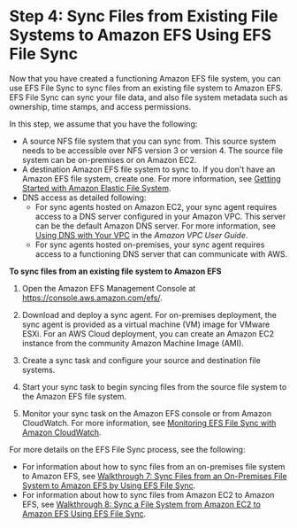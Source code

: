 # Step 4: Sync Files from Existing File Systems to Amazon EFS Using EFS File Sync<a name="gs-step-four-sync-files"></a>

Now that you have created a functioning Amazon EFS file system, you can use EFS File Sync to sync files from an existing file system to Amazon EFS\. EFS File Sync can sync your file data, and also file system metadata such as ownership, time stamps, and access permissions\.

In this step, we assume that you have the following:
+ A source NFS file system that you can sync from\. This source system needs to be accessible over NFS version 3 or version 4\. The source file system can be on\-premises or on Amazon EC2\. 
+ A destination Amazon EFS file system to sync to\. If you don't have an Amazon EFS file system, create one\. For more information, see [Getting Started with Amazon Elastic File System](getting-started.md)\.
+ DNS access as detailed following:
  + For sync agents hosted on Amazon EC2, your sync agent requires access to a DNS server configured in your Amazon VPC\. This server can be the default Amazon DNS server\. For more information, see [Using DNS with Your VPC](http://docs.aws.amazon.com/vpc/latest/userguide/vpc-dns.html) in the *Amazon VPC User Guide*\.
  + For sync agents hosted on\-premises, your sync agent requires access to a functioning DNS server that can communicate with AWS\.

**To sync files from an existing file system to Amazon EFS**

1. Open the Amazon EFS Management Console at [https://console\.aws\.amazon\.com/efs/](https://console.aws.amazon.com/efs/)\.

1. Download and deploy a sync agent\. For on\-premises deployment, the sync agent is provided as a virtual machine \(VM\) image for VMware ESXi\. For an AWS Cloud deployment, you can create an Amazon EC2 instance from the community Amazon Machine Image \(AMI\)\.

1. Create a sync task and configure your source and destination file systems\.

1. Start your sync task to begin syncing files from the source file system to the Amazon EFS file system\.

1. Monitor your sync task on the Amazon EFS console or from Amazon CloudWatch\. For more information, see [Monitoring EFS File Sync with Amazon CloudWatch](monitoring-file-sync.md)\.

For more details on the EFS File Sync process, see the following:
+ For information about how to sync files from an on\-premises file system to Amazon EFS, see [Walkthrough 7: Sync Files from an On\-Premises File System to Amazon EFS by Using EFS File Sync](walkthrough-file-sync-onpremise.md)\.
+ For information about how to sync files from Amazon EC2 to Amazon EFS, see [Walkthrough 8: Sync a File System from Amazon EC2 to Amazon EFS Using EFS File Sync](walkthrough-file-sync-ec2.md)\.
